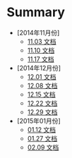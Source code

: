 # Summary

* [2014年11月份]
	* [11.03 文档](1411/20141103.md)
	* [11.10 文档](1411/20141110.md)
	* [11.17 文档](1411/20141117.md)
* [2014年12月份]
    * [12.01 文档](1412/20141201.md)
    * [12.08 文档](1412/20141208.md)
    * [12.15 文档](1412/20141215.md)
    * [12.22 文档](1412/20141222.md)
    * [12.29 文档](1412/20141229.md)
* [2015年01月份]
    * [01.12 文档](2015/0112.md)
    * [01.27 文档](2015/0127.md)
    * [02.09 文档](2015/0209.md)
